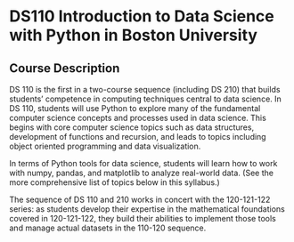 # DS110 Introduction to Data Science with Python in Boston University

## Course Description

DS 110 is the first in a two-course sequence (including DS 210) that builds students’ competence in computing techniques central to data science.
In DS 110, students will use Python to explore many of the fundamental computer science concepts and processes used in data science. This begins with core computer science topics such as data structures, development of functions and recursion, and leads to topics including object oriented programming and data visualization.

In terms of Python tools for data science, students will learn how to work with numpy, pandas, and matplotlib to analyze real-world data. (See the more comprehensive list of topics below in this syllabus.)

The sequence of DS 110 and 210 works in concert with the 120-121-122 series: as students develop their expertise in the mathematical foundations covered in 120-121-122, they build their abilities to implement those tools and manage actual datasets in the 110-120 sequence.
